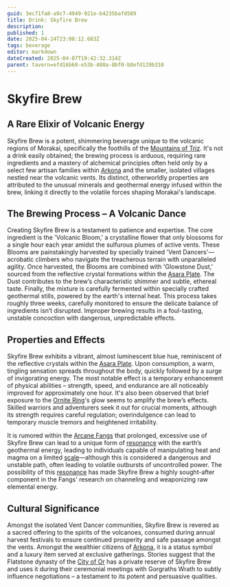 ```yaml
---
guid: 3ec71fa8-a9c7-4949-921e-b4235bafd589
title: Drink: Skyfire Brew
description: 
published: 1
date: 2025-04-24T23:08:12.683Z
tags: beverage
editor: markdown
dateCreated: 2025-04-07T19:42:32.314Z
parent: tavern=efd16b68-e53b-480a-8bf0-b8efd129b310
---
```


# Skyfire Brew

## A Rare Elixir of Volcanic Energy

Skyfire Brew is a potent, shimmering beverage unique to the volcanic regions of Morakai, specifically the foothills of the [Mountains of Triz](/geography/region/mountains-of-triz.md). It's not a drink easily obtained; the brewing process is arduous, requiring rare ingredients and a mastery of alchemical principles often held only by a select few artisan families within [Arkona](/generated/city/arkona.md) and the smaller, isolated villages nestled near the volcanic vents. Its distinct, otherworldly properties are attributed to the unusual minerals and geothermal energy infused within the brew, linking it directly to the volatile forces shaping Morakai's landscape.

## The Brewing Process – A Volcanic Dance

Creating Skyfire Brew is a testament to patience and expertise. The core ingredient is the 'Volcanic Bloom,' a crystalline flower that only blossoms for a single hour each year amidst the sulfurous plumes of active vents. These Blooms are painstakingly harvested by specially trained 'Vent Dancers'—acrobatic climbers who navigate the treacherous terrain with unparalleled agility. Once harvested, the Blooms are combined with 'Glowstone Dust,' sourced from the reflective crystal formations within the [Asara Plate](/geography/scale/asara-plate.md). The Dust contributes to the brew’s characteristic shimmer and subtle, ethereal taste. Finally, the mixture is carefully fermented within specially crafted geothermal stills, powered by the earth's internal heat. This process takes roughly three weeks, carefully monitored to ensure the delicate balance of ingredients isn’t disrupted. Improper brewing results in a foul-tasting, unstable concoction with dangerous, unpredictable effects.

## Properties and Effects

Skyfire Brew exhibits a vibrant, almost luminescent blue hue, reminiscent of the reflective crystals within the [Asara Plate](/geography/scale/asara-plate.md). Upon consumption, a warm, tingling sensation spreads throughout the body, quickly followed by a surge of invigorating energy.  The most notable effect is a temporary enhancement of physical abilities – strength, speed, and endurance are all noticeably improved for approximately one hour. It's also been observed that brief exposure to the [Ornite Ring](/geography/scale/ornite-ring.md)'s glow seems to amplify the brew’s effects. Skilled warriors and adventurers seek it out for crucial moments, although its strength requires careful regulation; overindulgence can lead to temporary muscle tremors and heightened irritability.

It is rumored within the [Arcane Fangs](/structure/society/factions/arcane-fangs.md) that prolonged, excessive use of Skyfire Brew can lead to a unique form of [resonance](/generated/resonance/resonance.md) with the earth’s geothermal energy, leading to individuals capable of manipulating heat and magma on a limited [scale](/geography/landmark/scale.md)—although this is considered a dangerous and unstable path, often leading to volatile outbursts of uncontrolled power.  The possibility of this [resonance](/structure/mechanic/resonance.md) has made Skyfire Brew a highly sought-after component in the Fangs' research on channeling and weaponizing raw elemental energy.

## Cultural Significance

Amongst the isolated Vent Dancer communities, Skyfire Brew is revered as a sacred offering to the spirits of the volcanoes, consumed during annual harvest festivals to ensure continued prosperity and safe passage amongst the vents. Amongst the wealthier citizens of [Arkona](/generated/city/arkona.md), it is a status symbol and a luxury item served at exclusive gatherings. Stories suggest that the Flatstone dynasty of the [City of Or](/geography/settlement/city/city-of-or.md) has a private reserve of Skyfire Brew and uses it during their ceremonial meetings with Gorgraths Wrath to subtly influence negotiations – a testament to its potent and persuasive qualities.
